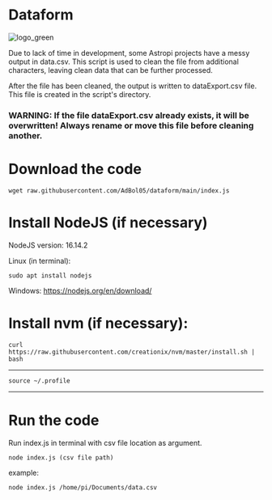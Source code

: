 # Dataform
![logo_green](https://user-images.githubusercontent.com/98588523/194335228-4940c632-fed4-4666-a9ba-6ba85d1c5870.png)

Due to lack of time in development, some Astropi projects have a messy output in data.csv.
This script is used to clean the file from additional characters, leaving clean data that can be further processed.

After the file has been cleaned, the output is written to dataExport.csv file.
This file is created in the script's directory.

### WARNING: If the file dataExport.csv already exists, it will be overwritten! Always rename or move this file before cleaning another.

# Download the code

    wget raw.githubusercontent.com/AdBol05/dataform/main/index.js 


# Install NodeJS (if necessary)
NodeJS version: 16.14.2

Linux (in terminal):

    sudo apt install nodejs

Windows: https://nodejs.org/en/download/

# Install nvm (if necessary):

    curl https://raw.githubusercontent.com/creationix/nvm/master/install.sh | bash  
_____________________________________________________________________________________________


    source ~/.profile


_____________________________________________________________________________________________

# Run the code
Run index.js in terminal with csv file location as argument.

    node index.js (csv file path)


example:

    node index.js /home/pi/Documents/data.csv
